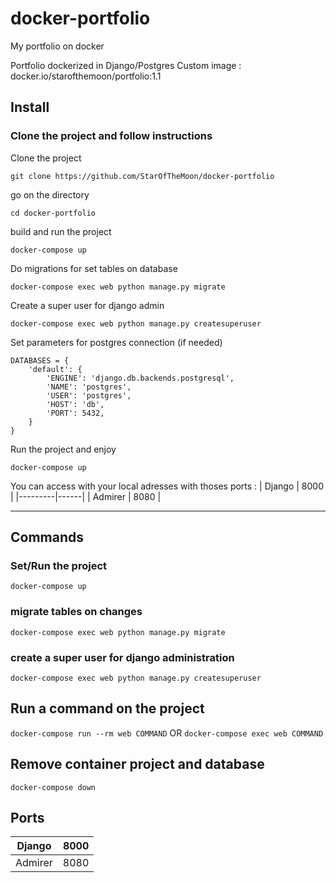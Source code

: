 # docker-portfolio
My portfolio on docker

Portfolio dockerized in Django/Postgres
Custom image : docker.io/starofthemoon/portfolio:1.1


## Install
### Clone the project and follow instructions
Clone the project
``` 
git clone https://github.com/StarOfTheMoon/docker-portfolio
```
go on the directory
```
cd docker-portfolio
```
build and run the project
```
docker-compose up 
```
Do migrations for set tables on database
```
docker-compose exec web python manage.py migrate
```
Create a super user for django admin
```
docker-compose exec web python manage.py createsuperuser
```
Set parameters for postgres connection (if needed)
```
DATABASES = {
    'default': {
        'ENGINE': 'django.db.backends.postgresql',
        'NAME': 'postgres',
        'USER': 'postgres',
        'HOST': 'db',
        'PORT': 5432,
    }
}
```
Run the project and enjoy
```
docker-compose up 
```
You can access with your local adresses with thoses ports : 
| Django  | 8000 |
|---------|------|
| Admirer | 8080 |

---------------------------------------------------------------------------------------------
## Commands
### Set/Run the project
``` 
docker-compose up 
```

### migrate tables on changes
```
docker-compose exec web python manage.py migrate
```

###  create a super user for django administration
```
docker-compose exec web python manage.py createsuperuser
```

## Run a command on the project
```docker-compose run --rm web COMMAND``` 
OR
```docker-compose exec web COMMAND```

## Remove container project and database
```
docker-compose down
```

## Ports 
| Django  | 8000 |
|---------|------|
| Admirer | 8080 |


